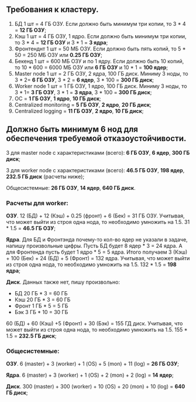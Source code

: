 ## Требования к кластеру.
1. БД 1 шт = 4 ГБ ОЗУ. Если должно быть минимум три копии, то 3 * 4 = **12 ГБ ОЗУ**;
2. Кэш 1 шт = 4 ГБ ОЗУ, 1 ядро. Если должно быть минимум три копии, то 3 * 4 = **12 ГБ ОЗУ** и 3 * 1 = **3 ядра**; 
3. Фронтенднт 1 шт = 50 МБ ОЗУ. Если должно быть пять копий, то 5 * 50 = 250 МБ ОЗУ или **0.25 ГБ ОЗУ**;
4. Бекенд 1 шт = 600 МБ ОЗУ и по 1 ядру. Если должно быть 10 копий, то 10 * 600 = 6000 МБ ОЗУ или **6 ГБ ОЗУ** и 10 * 1 = **100 ядер**;
5. Master node 1 шт = 2 ГБ ОЗУ, 2 ядра, 100 ГБ диск. Миниму 3 ноды, то 3 * 2= **6 ГБ ОЗУ**, 3 * 2 = **6 ядер**, 3 * 100 = **300 ГБ диск**; 
6. Worker node 1 шт = 1 ГБ ОЗУ, 1 ядро, 100 ГБ диск. Миниму 3 ноды, то 3 * 1= **3 ГБ ОЗУ**, 3 * 1 = **3 ядра**, 3 * 100 = **300 ГБ диск**; 
7. ОС = **1 ГБ ОЗУ**, **1 ядро**, **10 ГБ диск**;
8. Centralized monitoring = **5 ГБ ОЗУ**, **2 ядро**, **20 ГБ диск**;
9. Centralized logging = **11 ГБ ОЗУ**, **2 ядро**, **10 ГБ диск**;

## Должно быть минимум 6 нод для обеспечения требуемой отказоустойчивости. 

3 для master node с характеристиками (всего): **6 ГБ ОЗУ**, **6 ядер**, **300 ГБ диск**;

3 для worker node с характеристиками (всего): **46.5 ГБ ОЗУ**, **198 ядер**, **232.5 ГБ диск** (расчеты ниже);

Общесистемные: **26 ГБ ОЗУ**, **14 ядер**, **640 ГБ диск**.


### Расчеты для worker:

**ОЗУ**.
12 (БД) + 12 (Кэш) + 0.25 (фронт) + 6 (Бек) = 31 ГБ ОЗУ. Учитывая, что может выйти из строя одна нода, то необходимо умножить на 1.5. 31 * 1.5 = **46.5 ГБ ОЗУ**;

**Ядра**.
Для БД и Фронтэнда почему-то кол-во ядер не указали в задаче, напишу произвольные цифры. Пусть БД будет 8 ядер * 3 = 24 ядра. 
А для Фронтенда пусть будет 1 ядро * 5 = 5 ядра. Итого получаем 3 (Кэш) + 100 (Бек) + 24 (БД) + 5 (Фронт) = 132 ядра. 
Учитывая, что может выйти из строя одна нода, то необходимо умножить на 1.5. 132 * 1.5 = **198 ядра**;

**Диск**.
Данных также нет, пишу произвольно:
* БД 20 ГБ * 3 = 60 ГБ
* Кэш 20 ГБ * 3 = 60 ГБ
* Фронт 1 ГБ * 5 = 5 ГБ
* Бэк 3 ГБ * 10 = 30 ГБ

60 (БД) + 60 (Кэш) +5 (Фронт) + 30 (Бэк) = 155 ГД диск. Учитывая, что может выйти из строя одна нода, то необходимо умножить на 1.5. 155 * 1.5 = **232.5 ГБ диск**;

### Общесистемные: 

**ОЗУ**.
6 (master) + 3 (worker) + 1 (OS) + 5 (mon) + 11 (log) = **26 ГБ ОЗУ**;

**Ядра**.
6 (master) + 3 (worker) + 1 (OS) + 2 (mon) + 2 (log) = **14 ядер**;

**Диск**.
300 (master) + 300 (worker) + 10 (OS) + 20 (mon) + 10 (log) = **640 ГБ диск**;
